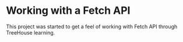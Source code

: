 # Working with a Fetch API

This project was started to get a feel of working with Fetch API through TreeHouse learning.
